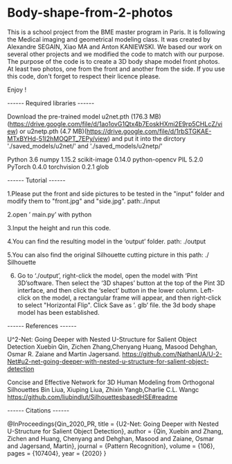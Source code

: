 # Body-shape-from-2-photos

This is a school project from the BME master program in Paris. It is following the Medical imaging and geometrical modeling class. It was created by Alexandre SEGAIN, Xiao MA and Anton KANIEWSKI. We based our work on several other projects and we modified the code to match with our purpose. The purpose of the code is to create a 3D body shape model front photos. At least two photos, one from the front and another from the side.
If you use this code, don't forget to respect their licence please.

Enjoy !

------ Required libraries ------

Download the pre-trained model u2net.pth (176.3 MB) (https://drive.google.com/file/d/1ao1ovG1Qtx4b7EoskHXmi2E9rp5CHLcZ/view) or u2netp.pth (4.7 MB)(https://drive.google.com/file/d/1rbSTGKAE-MTxBYHd-51l2hMOQPT_7EPy/view) and put it into the dirctory './saved_models/u2net/' and './saved_models/u2netp/'

Python 3.6 
numpy 1.15.2 
scikit-image 0.14.0 
python-opencv PIL 5.2.0 
PyTorch 0.4.0 
torchvision 0.2.1 glob

------ Tutorial ------

1.Please put the front and side pictures to be tested in the "input" folder and modify them to "front.jpg" and "side.jpg".     path:./input

2.open ’ main.py’  with python  

3.Input the height and run this code.

4.You can find the resulting model in the ‘output’ folder. path: ./output

5.You can also find the original Silhouette cutting picture in this path:   ./ Silhouette

6. Go to ‘./output’, right-click the model, open the model with ‘Pint 3D’software. Then select the ‘3D shapes’ button at the top of the Pint 3D interface, and then click the ‘select’ button in the lower column. Left-click on the model, a rectangular frame will appear, and then right-click to select "Horizontal Flip". Click Save as ’. glb’ file. the 3d body shape model has been established.


------ References ------

U^2-Net: Going Deeper with Nested U-Structure for Salient Object Detection Xuebin Qin, Zichen Zhang,Chenyang Huang, Masood Dehghan, Osmar R. Zaiane and Martin Jagersand. https://github.com/NathanUA/U-2-Net#u2-net-going-deeper-with-nested-u-structure-for-salient-object-detection

Concise and Effective Network for 3D Human Modeling from Orthogonal Silhouettes Bin Liua, Xiuping Liua, Zhixin Yangb,Charlie C.L. Wangc https://github.com/liubindlut/SilhouettesbasedHSE#readme

------ Citations ------

@InProceedings{Qin_2020_PR, title = {U2-Net: Going Deeper with Nested U-Structure for Salient Object Detection}, author = {Qin, Xuebin and Zhang, Zichen and Huang, Chenyang and Dehghan, Masood and Zaiane, Osmar and Jagersand, Martin}, journal = {Pattern Recognition}, volume = {106}, pages = {107404}, year = {2020} }
